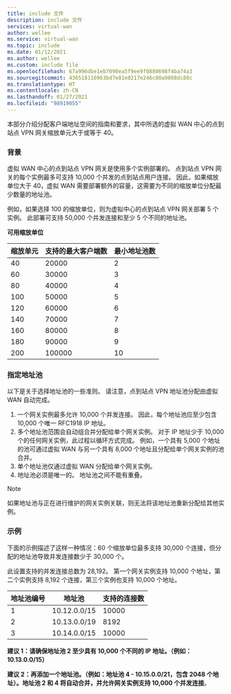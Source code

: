 ```yaml
---
title: include 文件
description: include 文件
services: virtual-wan
author: wellee
ms.service: virtual-wan
ms.topic: include
ms.date: 01/12/2021
ms.author: wellee
ms.custom: include file
ms.openlocfilehash: 67a996dbe1eb7090ea5f9ee9f0880698f4ba74a3
ms.sourcegitcommit: 436518116963bd7e81e0217e246c80a9808dc88c
ms.translationtype: HT
ms.contentlocale: zh-CN
ms.lasthandoff: 01/27/2021
ms.locfileid: "98919055"
---
```

本部分介绍分配客户端地址空间的指南和要求，其中所选的虚拟 WAN 中心的点到站点 VPN 网关缩放单元大于或等于 40。

### <a name="background"></a>背景

虚拟 WAN 中心的点到站点 VPN 网关是使用多个实例部署的。 点到站点 VPN 网关的每个实例最多可支持 10,000 个并发的点到站点用户连接。 因此，如果缩放单位大于 40，虚拟 WAN 需要部署额外的容量，这需要为不同的缩放单位分配最少数量的地址池。

例如，如果选择 100 的缩放单位，则为虚拟中心的点到站点 VPN 网关部署 5 个实例。 此部署可支持 50,000 个并发连接和至少 5 个不同的地址池。

**可用缩放单位**

| 缩放单元 | 支持的最大客户端数 | 最小地址池数 |
|--- |--- |--- |
| 40 | 20000 | 2 |
| 60 | 30000 | 3 |
| 80 | 40000 | 4 |
| 100 | 50000 | 5 |
| 120 | 60000 | 6 |
| 140 | 70000 | 7 |
| 160 | 80000 | 8 |
| 180 | 90000 | 9 |
| 200 | 100000 | 10 |

### <a name="specifying-address-pools"></a>指定地址池

以下是关于选择地址池的一些准则。 请注意，点到站点 VPN 地址池分配由虚拟 WAN 自动完成。

1. 一个网关实例最多允许 10,000 个并发连接。 因此，每个地址池应至少包含 10,000 个唯一 RFC1918 IP 地址。
1. 多个地址池范围会自动组合并分配给单个网关实例。 对于 IP 地址少于 10,000 个的任何网关实例，此过程以循环方式完成。 例如，一个具有 5,000 个地址的池可通过虚拟 WAN 与另一个具有 8,000 个地址且分配给单个网关实例的池合并。
1. 单个地址池仅通过虚拟 WAN 分配给单个网关实例。
1. 地址池必须是唯一的。 地址池之间不能有重叠。

> [!NOTE] 
> 如果地址池与正在进行维护的网关实例关联，则无法将该地址池重新分配给其他实例。

### <a name="example"></a>示例 

下面的示例描述了这样一种情况：60 个缩放单位最多支持 30,000 个连接，但分配的地址池导致并发连接数少于 30,000 个。

此设置支持的并发连接总数为 28,192。 第一个网关实例支持 10,000 个地址，第二个实例支持 8,192 个连接，第三个实例也支持 10,000 个地址。

| 地址池编号 | 地址池 | 支持的连接数 |
|--- |--- |--- |
| 1 | 10.12.0.0/15 | 10000 |
| 2 | 10.13.0.0/19 | 8192 |
| 3 | 10.14.0.0/15 | 10000|

**建议 1：请确保地址池 2 至少具有 10,000 个不同的 IP 地址。（例如：10.13.0.0/15）**

**建议 2：再添加一个地址池。（例如：地址池 4 - 10.15.0.0/21，包含 2048 个地址）。地址池 2 和 4 将自动合并，并允许网关实例支持 10,000 个并发连接**。
